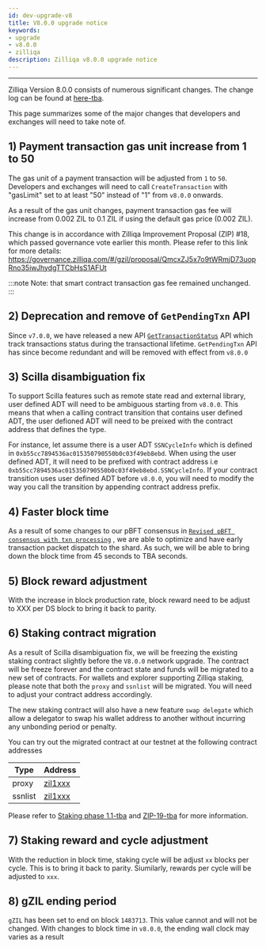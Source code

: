 ```yaml
---
id: dev-upgrade-v8
title: V8.0.0 upgrade notice
keywords: 
- upgrade
- v8.0.0
- zilliqa
description: Zilliqa v8.0.0 upgrade notice
---
```


---

Zilliqa Version 8.0.0 consists of numerous significant changes. The change log can be found at [here-tba]().

This page summarizes some of the major changes that developers and exchanges will need to take note of. 

## 1) Payment transaction gas unit increase from 1 to 50 

The gas unit of a payment transaction will be adjusted from `1` to `50`. Developers and exchanges will need to call 
`CreateTransaction` with "gasLimit" set to at least "50" instead of "1" from `v8.0.0` onwards.

As a result of the gas unit changes, payment transaction gas fee will increase from 0.002 ZIL to 0.1 ZIL if using the default gas price (0.002 ZIL).

This change is in accordance with Zilliqa Improvement Proposal (ZIP) #18, which passed governance vote earlier this month.
Please refer to this link for more details: https://governance.zilliqa.com/#/gzil/proposal/QmcxZJ5x7o9tWRmjD73uopRno35iwJhydgTTCbHsS1AFUt

:::note
Note: that smart contract transaction gas fee remained unchanged.
:::

## 2) Deprecation and remove of `GetPendingTxn` API

Since `v7.0.0`, we have released a new API [`GetTransactionStatus`](https://dev.zilliqa.com/docs/apis/api-transaction-get-transaction-status) API which 
track transactions status during the transactional lifetime. `GetPendingTxn` API has since become redundant and will be removed with effect from `v8.0.0`

## 3) Scilla disambiguation fix

To support Scilla features such as remote state read and external library, user defined ADT will need to be ambiguous starting from `v8.0.0`. This means 
that when a calling contract transition that contains user defined ADT, the user defioned ADT will need to be preixed with the contract address that defines 
the type. 

For instance, let assume there is a user ADT `SSNCycleInfo` which is defined in `0xb55cc7894536ac015350790550b0c03f49eb8ebd`. When using the user defined ADT, 
it will need to be prefixed with contract address i.e `0xb55cc7894536ac015350790550b0c03f49eb8ebd.SSNCycleInfo`. If your contract transition uses user defined 
ADT before `v8.0.0`, you will need to modify the way you call the transition by appending contract address prefix. 

## 4) Faster block time

As a result of some changes to our pBFT consensus in [`Revised pBFT consensus with txn processing`](https://github.com/Zilliqa/Zilliqa/pull/2216) , we are able to 
optimize and have early transaction packet dispatch to the shard. As such, we will be able to bring down the block time from 45 seconds to TBA seconds.

## 5) Block reward adjustment 

With the increase in block production rate, block reward need to be adjust to XXX per DS block to bring it back to parity.

## 6) Staking contract migration

As a result of Scilla disambiguation fix, we will be freezing the existing staking contract slightly before the `V8.0.0` network upgrade. The contract will be 
freeze forever and the contract state and funds will be migrated to a new set of contracts. For wallets and explorer supporting Zilliqa staking, please note that 
both the `proxy` and `ssnlist` will be migrated. You will need to adjust your contract address accordingly. 

The new staking contract will also have a new feature `swap delegate` which allow a delegator to swap his wallet address to another without incurring
any unbonding period or penalty. 

You can try out the migrated contract at our testnet at the following contract addresses

| Type    | Address |
| ------- | ------- |
| proxy   | [zil1xxx]() |
| ssnlist | [zil1xxx]() |

Please refer to [Staking phase 1.1-tba]() and [ZIP-19-tba]() for more information. 

## 7) Staking reward and cycle adjustment 

With the reduction in block time, staking cycle will be adjust `xx` blocks per cycle. This is to bring it back to parity. 
Siumilarly, rewards per cycle will be adjusted to `xxx`.

## 8) gZIL ending period

`gZIL` has been set to end on block `1483713`. This value cannot and will not be changed. With changes to block time in `v8.0.0`, 
the ending wall clock may varies as a result